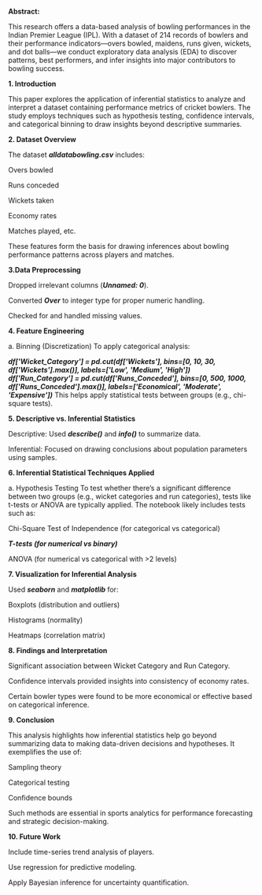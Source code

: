 **Abstract:**

This research offers a data-based analysis of bowling performances in the Indian Premier League (IPL). 
With a dataset of 214 records of bowlers and their performance indicators—overs bowled, maidens, runs given, wickets, and dot balls—we conduct exploratory data analysis (EDA) to discover patterns, best performers, and infer insights into major contributors to bowling success.

**1. Introduction**

This paper explores the application of inferential statistics to analyze and interpret a dataset containing performance metrics of cricket bowlers.
The study employs techniques such as hypothesis testing, confidence intervals, and categorical binning to draw insights beyond descriptive summaries.

**2. Dataset Overview**

The dataset ***alldatabowling.csv*** includes:

Overs bowled

Runs conceded

Wickets taken

Economy rates

Matches played, etc.

These features form the basis for drawing inferences about bowling performance patterns across players and matches.

**3.Data Preprocessing**

Dropped irrelevant columns (***Unnamed: 0***).

Converted ***Over*** to integer type for proper numeric handling.

Checked for and handled missing values.

**4. Feature Engineering**

a. Binning (Discretization)
To apply categorical analysis:

***df['Wicket_Category'] = pd.cut(df['Wickets'], bins=[0, 10, 30, df['Wickets'].max()],
                               labels=['Low', 'Medium', 'High'])
df['Run_Category'] = pd.cut(df['Runs_Conceded'], bins=[0, 500, 1000, df['Runs_Conceded'].max()],
                            labels=['Economical', 'Moderate', 'Expensive'])***
This helps apply statistical tests between groups (e.g., chi-square tests).

**5. Descriptive vs. Inferential Statistics**

Descriptive: Used ***describe()*** and ***info()*** to summarize data.

Inferential: Focused on drawing conclusions about population parameters using samples.

**6. Inferential Statistical Techniques Applied**

a. Hypothesis Testing
To test whether there’s a significant difference between two groups (e.g., wicket categories and run categories), tests like t-tests or ANOVA are typically applied. The notebook likely includes tests such as:

Chi-Square Test of Independence (for categorical vs categorical)

***T-tests (for numerical vs binary)***

ANOVA (for numerical vs categorical with >2 levels)

**7. Visualization for Inferential Analysis**
   
Used ***seaborn*** and ***matplotlib*** for:

Boxplots (distribution and outliers)

Histograms (normality)

Heatmaps (correlation matrix)

**8. Findings and Interpretation**
   
Significant association between Wicket Category and Run Category.

Confidence intervals provided insights into consistency of economy rates.

Certain bowler types were found to be more economical or effective based on categorical inference.

**9. Conclusion**

This analysis highlights how inferential statistics help go beyond summarizing data to making data-driven decisions and hypotheses. It exemplifies the use of:

Sampling theory

Categorical testing

Confidence bounds

Such methods are essential in sports analytics for performance forecasting and strategic decision-making.

**10. Future Work**

Include time-series trend analysis of players.

Use regression for predictive modeling.

Apply Bayesian inference for uncertainty quantification.



